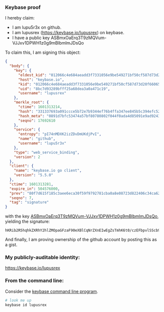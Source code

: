 ### Keybase proof

I hereby claim:

  * I am lupu5r3x on github.
  * I am lupusrex (https://keybase.io/lupusrex) on keybase.
  * I have a public key ASBmxOaErq3T9zMQVum-VJJxv1DPWH1z0g9mBlbmlmJDsQo

To claim this, I am signing this object:

```json
{
  "body": {
    "key": {
      "eldest_kid": "012066c4e684aeadd3f7331056e9be549271bf50cf587d73d20f660656e6966243b10a",
      "host": "keybase.io",
      "kid": "012066c4e684aeadd3f7331056e9be549271bf50cf587d73d20f660656e6966243b10a",
      "uid": "8bc7d93289bfff25a68dea3a0a471c19",
      "username": "lupusrex"
    },
    "merkle_root": {
      "ctime": 1601313214,
      "hash": "331337693a091ccce5b72e7b9344ef76b4ffa347ee845b5c394efc52a4f6b1d81ea5eabd118f15d7f2ca1fac165e5bb44471c2214970c34592776ee3c02daed7",
      "hash_meta": "0891d7bfc53474a57bf80780802f044f0ada4d85091e9ad9243fb93eaad5816c",
      "seqno": 17692610
    },
    "service": {
      "entropy": "pI74nMDXK2izZDvDmUKdjPvI",
      "name": "github",
      "username": "lupu5r3x"
    },
    "type": "web_service_binding",
    "version": 2
  },
  "client": {
    "name": "keybase.io go client",
    "version": "5.5.0"
  },
  "ctime": 1601313281,
  "expire_in": 504576000,
  "prev": "80f7d615f185c3aee6eca30f59f9792781cba0a8e08723d822406c34ca628e06",
  "seqno": 7,
  "tag": "signature"
}
```

with the key [ASBmxOaErq3T9zMQVum-VJJxv1DPWH1z0g9mBlbmlmJDsQo](https://keybase.io/lupusrex), yielding the signature:

```
hKRib2R5hqhkZXRhY2hlZMOpaGFzaF90eXBlCqNrZXnEIwEgZsTmhK6t0/czEFbpvlSScb9Qz1h9c9IPZgZW5pZiQ7EKp3BheWxvYWTESpcCB8QggPfWFfGFw67m7KMPWfl5J4HLoKjghyPYIkBsNMpijgbEIJk3TpV+FWgFkWFcpALo/r1AnFd+PoGwSGFfVztOJ0mMAgHCo3NpZ8RA/jjvLHP8v/vAAqvva82VElYR0B0KG6mJCEypmxD8aR7sk4LQkx7j4bFyVRRonjo+wk7QOlW2IuWqS39lu9aEBahzaWdfdHlwZSCkaGFzaIKkdHlwZQildmFsdWXEIHRQ7X4LqSyZNY/7CLB//QQ7gQi7aOH7NE2+Y9x2ogXbo3RhZ80CAqd2ZXJzaW9uAQ==

```

And finally, I am proving ownership of the github account by posting this as a gist.

### My publicly-auditable identity:

https://keybase.io/lupusrex

### From the command line:

Consider the [keybase command line program](https://keybase.io/download).

```bash
# look me up
keybase id lupusrex
```
